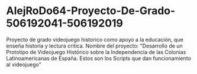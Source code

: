 # AlejRoDo64-Proyecto-De-Grado-506192041-506192019
Proyecto de grado videojuego historico como apoyo a la educación, que enseña historia y lectura critica.
Nombre del proyecto: "Desarrollo de un Prototipo de Videojuego Histórico sobre la Independencia de las Colonias Latinoamericanas de España.
Estos son los Scripts que dan funcionamiento al videojuego"
